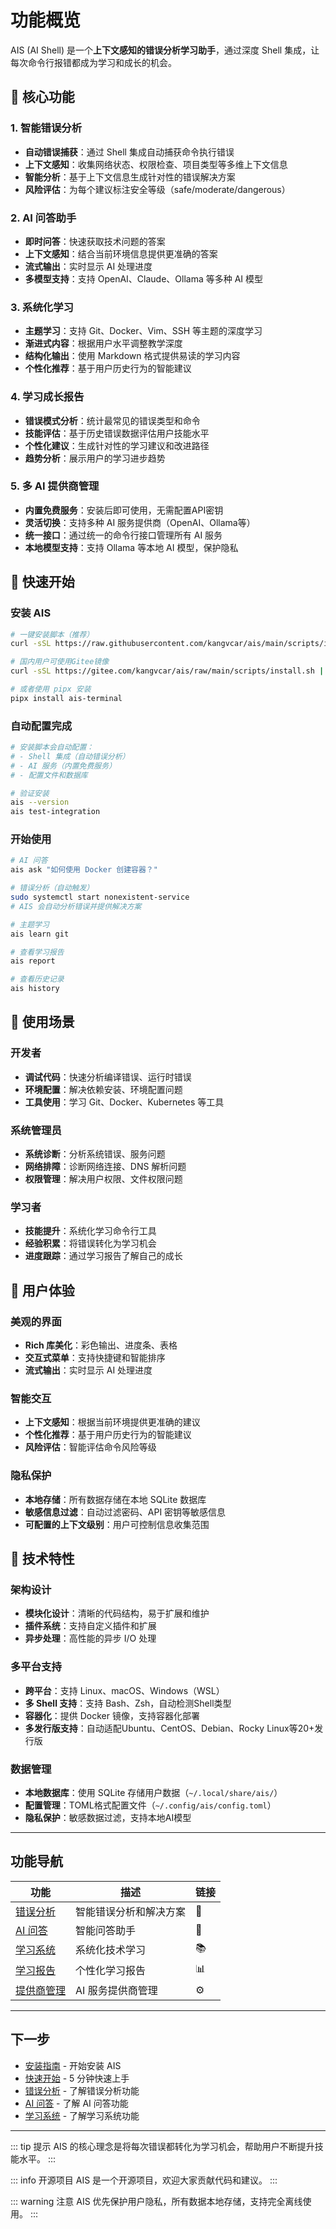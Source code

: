 # 功能概览

AIS (AI Shell) 是一个**上下文感知的错误分析学习助手**，通过深度 Shell 集成，让每次命令行报错都成为学习和成长的机会。

## 🎯 核心功能

### 1. 智能错误分析
- **自动错误捕获**：通过 Shell 集成自动捕获命令执行错误
- **上下文感知**：收集网络状态、权限检查、项目类型等多维上下文信息
- **智能分析**：基于上下文信息生成针对性的错误解决方案
- **风险评估**：为每个建议标注安全等级（safe/moderate/dangerous）

### 2. AI 问答助手
- **即时问答**：快速获取技术问题的答案
- **上下文感知**：结合当前环境信息提供更准确的答案
- **流式输出**：实时显示 AI 处理进度
- **多模型支持**：支持 OpenAI、Claude、Ollama 等多种 AI 模型

### 3. 系统化学习
- **主题学习**：支持 Git、Docker、Vim、SSH 等主题的深度学习
- **渐进式内容**：根据用户水平调整教学深度
- **结构化输出**：使用 Markdown 格式提供易读的学习内容
- **个性化推荐**：基于用户历史行为的智能建议

### 4. 学习成长报告
- **错误模式分析**：统计最常见的错误类型和命令
- **技能评估**：基于历史错误数据评估用户技能水平
- **个性化建议**：生成针对性的学习建议和改进路径
- **趋势分析**：展示用户的学习进步趋势

### 5. 多 AI 提供商管理
- **内置免费服务**：安装后即可使用，无需配置API密钥
- **灵活切换**：支持多种 AI 服务提供商（OpenAI、Ollama等）
- **统一接口**：通过统一的命令行接口管理所有 AI 服务
- **本地模型支持**：支持 Ollama 等本地 AI 模型，保护隐私

## 🚀 快速开始

### 安装 AIS
```bash
# 一键安装脚本（推荐）
curl -sSL https://raw.githubusercontent.com/kangvcar/ais/main/scripts/install.sh | bash

# 国内用户可使用Gitee镜像
curl -sSL https://gitee.com/kangvcar/ais/raw/main/scripts/install.sh | bash

# 或者使用 pipx 安装
pipx install ais-terminal
```

### 自动配置完成
```bash
# 安装脚本会自动配置：
# - Shell 集成（自动错误分析）
# - AI 服务（内置免费服务）
# - 配置文件和数据库

# 验证安装
ais --version
ais test-integration
```

### 开始使用
```bash
# AI 问答
ais ask "如何使用 Docker 创建容器？"

# 错误分析（自动触发）
sudo systemctl start nonexistent-service
# AIS 会自动分析错误并提供解决方案

# 主题学习
ais learn git

# 查看学习报告
ais report

# 查看历史记录
ais history
```

## 🌟 使用场景

### 开发者
- **调试代码**：快速分析编译错误、运行时错误
- **环境配置**：解决依赖安装、环境配置问题
- **工具使用**：学习 Git、Docker、Kubernetes 等工具

### 系统管理员
- **系统诊断**：分析系统错误、服务问题
- **网络排障**：诊断网络连接、DNS 解析问题
- **权限管理**：解决用户权限、文件权限问题

### 学习者
- **技能提升**：系统化学习命令行工具
- **经验积累**：将错误转化为学习机会
- **进度跟踪**：通过学习报告了解自己的成长

## 🎨 用户体验

### 美观的界面
- **Rich 库美化**：彩色输出、进度条、表格
- **交互式菜单**：支持快捷键和智能排序
- **流式输出**：实时显示 AI 处理进度

### 智能交互
- **上下文感知**：根据当前环境提供更准确的建议
- **个性化推荐**：基于用户历史行为的智能建议
- **风险评估**：智能评估命令风险等级

### 隐私保护
- **本地存储**：所有数据存储在本地 SQLite 数据库
- **敏感信息过滤**：自动过滤密码、API 密钥等敏感信息
- **可配置的上下文级别**：用户可控制信息收集范围

## 🔧 技术特性

### 架构设计
- **模块化设计**：清晰的代码结构，易于扩展和维护
- **插件系统**：支持自定义插件和扩展
- **异步处理**：高性能的异步 I/O 处理

### 多平台支持
- **跨平台**：支持 Linux、macOS、Windows（WSL）
- **多 Shell 支持**：支持 Bash、Zsh，自动检测Shell类型
- **容器化**：提供 Docker 镜像，支持容器化部署
- **多发行版支持**：自动适配Ubuntu、CentOS、Debian、Rocky Linux等20+发行版

### 数据管理
- **本地数据库**：使用 SQLite 存储用户数据（`~/.local/share/ais/`）
- **配置管理**：TOML格式配置文件（`~/.config/ais/config.toml`）
- **隐私保护**：敏感数据过滤，支持本地AI模型

---

## 功能导航

| 功能 | 描述 | 链接 |
|------|------|------|
| [错误分析](./error-analysis) | 智能错误分析和解决方案 | 🧠 |
| [AI 问答](./ai-chat) | 智能问答助手 | 💬 |
| [学习系统](./learning-system) | 系统化技术学习 | 📚 |
| [学习报告](./learning-reports) | 个性化学习报告 | 📊 |
| [提供商管理](./provider-management) | AI 服务提供商管理 | ⚙️ |

---

## 下一步

- [安装指南](../getting-started/installation.md) - 开始安装 AIS
- [快速开始](../getting-started/quick-start.md) - 5 分钟快速上手
- [错误分析](./error-analysis.md) - 了解错误分析功能
- [AI 问答](./ai-chat.md) - 了解 AI 问答功能
- [学习系统](./learning-system.md) - 了解学习系统功能

---

::: tip 提示
AIS 的核心理念是将每次错误都转化为学习机会，帮助用户不断提升技能水平。
:::

::: info 开源项目
AIS 是一个开源项目，欢迎大家贡献代码和建议。
:::

::: warning 注意
AIS 优先保护用户隐私，所有数据本地存储，支持完全离线使用。
:::